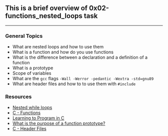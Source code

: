 ## This is a brief overview of 0x02-functions_nested_loops task
___

### **General Topics**
* What are nested loops and how to use them
* What is a function and how do you use functions
* What is the difference between a declaration and a definition of a function
* What is a prototype
* Scope of variables
* What are the `gcc` flags `-Wall -Werror -pedantic -Wextra -std=gnu89`
* What are header files and how to to use them with `#include`


### **Resources**
* [Nested while loops](https://intranet.alxswe.com/rltoken/_4aLZ5nW24njUT2VbSZdQQ)
* [C - Functions](https://intranet.alxswe.com/rltoken/Vg1zzzrxLhPh71405uggSg)
* [Learning to Program in C](https://intranet.alxswe.com/rltoken/jveXtnJII2S0z7a06c7-JA)
* [What is the purpose of a function prototype?](https://intranet.alxswe.com/rltoken/XZ--UJZO76ZoUWNA9bTmbg)
* [C - Header Files](https://intranet.alxswe.com/rltoken/AS8JW4ObD5gmyX2mgtqV0A)
